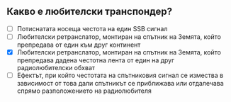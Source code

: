 ## Какво е любителски транспондер?

<!-- Верният отговор е отбелязан с [X] -->

- [ ] Потиснатата носеща честота на един SSB сигнал
- [ ] Любителски ретранслатор, монтиран на спътник на Земята, който препредава от един към друг континент
- [X] Любителски ретранслатор, монтиран на спътник на Земята, който препредава дадена честотна лента от един на друг радиолюбителски обхват
- [ ] Ефектът, при който честотата на спътниковия сигнал се измества в зависимост от това дали спътникът се приближава или отдалечава спрямо разположението на радиолюбителя

